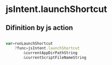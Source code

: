 # jsIntent.launchShortcut

## Difinition by js action

```js.js

var=runLaunchShortcut
	?func=jsIntent.launchShortcut
		&currentAppDirPathString
		&currentScriptFileNameString
```


